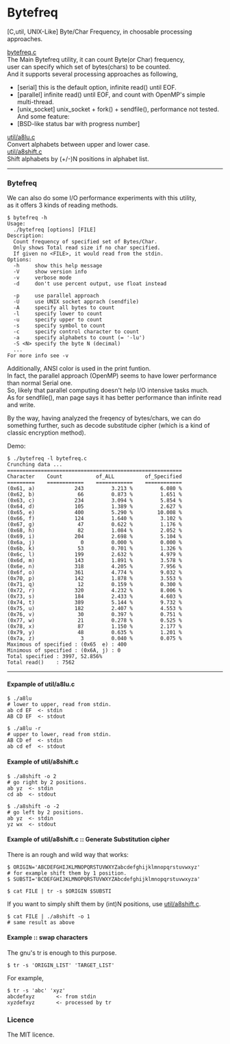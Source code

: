Bytefreq
========

[C,util, UNIX-Like] Byte/Char Frequency, in choosable processing approaches.  

[bytefreq.c](./bytefreq.c)  
The Main Bytefreq utility, it can count Byte(or Char) frequency,  
user can specify which set of bytes(chars) to be counted.  
And it supports several processing approaches as following,  
* [serial] this is the default option, infinite read() until EOF.  
* [parallel] infinite read() until EOF, and count with OpenMP's simple multi-thread.  
* [unix_socket] unix_socket + fork() + sendfile(), performance not tested.  
And some feature:  
* [BSD-like status bar with progress number]  
  
[util/a8lu.c](./util/a8lu.c)     
Convert alphabets between upper and lower case.   
[util/a8shift.c](./util/a8shift.c)  
Shift alphabets by (+/-)N positions in alphabet list.  
  
---
### Bytefreq
We can also do some I/O performance experiments with this utility,  
as it offers 3 kinds of reading methods.  
```
$ bytefreq -h
Usage:
  ./bytefreq [options] [FILE]
Description:
  Count frequency of specified set of Bytes/Char.
  Only shows Total read size if no char specified.
  If given no <FILE>, it would read from the stdin.
Options:
  -h     show this help message
  -V     show version info
  -v     verbose mode
  -d     don't use percent output, use float instead

  -p     use parallel approach
  -U     use UNIX socket apprach (sendfile)
  -A     specify all bytes to count
  -l     specify lower to count
  -u     specify upper to count
  -s     specify symbol to count
  -c     specify control character to count
  -a     specify alphabets to count (= '-lu')
  -S <N> specify the byte N (decimal)
  ...
For more info see -v
```
Additionally, ANSI color is used in the print funtion.  
In fact, the parallel approach (OpenMP) seems to have lower performance than normal Serial one.  
So, likely that parallel computing doesn't help I/O intensive tasks much.  
As for sendfile(), man page says it has better performance than infinite read and write.  
  
By the way, having analyzed the freqency of bytes/chars, we can do something
further, such as decode substitude cipher (which is a kind of classic encryption method).  
  
Demo:
```
$ ./bytefreq -l bytefreq.c
Crunching data ...
=========================================================
Character    Count           of_ALL          of_Specified
=========    ============    ============    ============
(0x61, a)             243         3.213 %         6.080 %
(0x62, b)              66         0.873 %         1.651 %
(0x63, c)             234         3.094 %         5.854 %
(0x64, d)             105         1.389 %         2.627 %
(0x65, e)             400         5.290 %        10.008 %
(0x66, f)             124         1.640 %         3.102 %
(0x67, g)              47         0.622 %         1.176 %
(0x68, h)              82         1.084 %         2.052 %
(0x69, i)             204         2.698 %         5.104 %
(0x6a, j)               0         0.000 %         0.000 %
(0x6b, k)              53         0.701 %         1.326 %
(0x6c, l)             199         2.632 %         4.979 %
(0x6d, m)             143         1.891 %         3.578 %
(0x6e, n)             318         4.205 %         7.956 %
(0x6f, o)             361         4.774 %         9.032 %
(0x70, p)             142         1.878 %         3.553 %
(0x71, q)              12         0.159 %         0.300 %
(0x72, r)             320         4.232 %         8.006 %
(0x73, s)             184         2.433 %         4.603 %
(0x74, t)             389         5.144 %         9.732 %
(0x75, u)             182         2.407 %         4.553 %
(0x76, v)              30         0.397 %         0.751 %
(0x77, w)              21         0.278 %         0.525 %
(0x78, x)              87         1.150 %         2.177 %
(0x79, y)              48         0.635 %         1.201 %
(0x7a, z)               3         0.040 %         0.075 %
Maximous of specified : (0x65  e) : 400
Minimous of specified : (0x6A, j) : 0
Total specified : 3997, 52.856%
Total read()    : 7562

```
  
---
#### Expample of util/a8lu.c
```
$ ./a8lu
# lower to upper, read from stdin.
ab cd EF  <- stdin
AB CD EF  <- stdout

$ ./a8lu -r
# upper to lower, read from stdin.
AB CD ef  <- stdin
ab cd ef  <- stdout
```

#### Example of util/a8shift.c
```
$ ./a8shift -o 2
# go right by 2 positions.
ab yz  <- stdin
cd ab  <- stdout

$ ./a8shift -o -2
# go left by 2 positions.
ab yz  <- stdin
yz wx  <- stdout
```

#### Example of util/a8shift.c :: Generate Substitution cipher
There is an rough and wild way that works:  
```
$ ORIGIN='ABCDEFGHIJKLMNOPQRSTUVWXYZabcdefghijklmnopqrstuvwxyz'
# for example shift them by 1 position.
$ SUBSTI='BCDEFGHIJKLMNOPQRSTUVWXYZAbcdefghijklmnopqrstuvwxyza'
  
$ cat FILE | tr -s $ORIGIN $SUBSTI
```
If you want to simply shift them by (int)N positions, use [util/a8shift.c](./util/a8shift.c).  
```
$ cat FILE | ./a8shift -o 1
# same result as above
```

#### Example :: swap characters
The gnu's tr is enough to this purpose.  
```
$ tr -s 'ORIGIN_LIST' 'TARGET_LIST'
```
For example,
```
$ tr -s 'abc' 'xyz'  
abcdefxyz		<- from stdin  
xyzdefxyz		<- processed by tr  
```  

### Licence
The MIT licence.  
